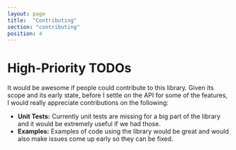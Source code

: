 ```yaml
---
layout: page
title:  "Contributing"
section: "contributing"
position: 4
---
```


# High-Priority TODOs

It would be awesome if people could contribute to this library. Given 
its scope and its early state, before I settle on the API for some of 
the features, I would really appreciate contributions on the following:
- **Unit Tests:** Currently unit tests are missing for a big part of the 
  library and it would be extremely useful if we had those.
- **Examples:** Examples of code using the library would be great and 
  would also make issues come up early so they can be fixed.

